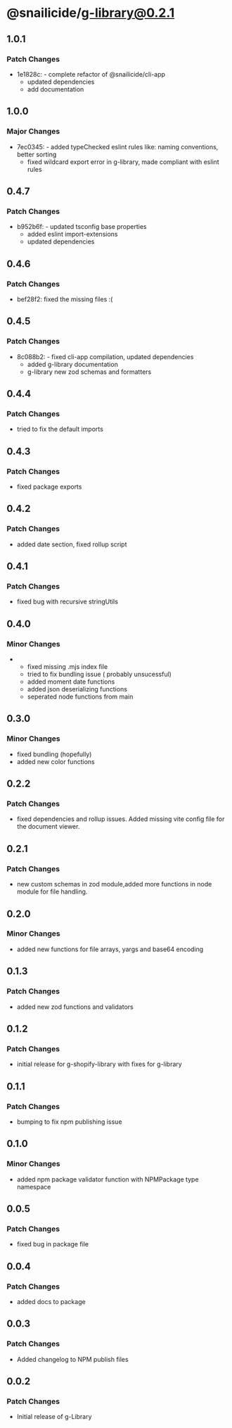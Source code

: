 # @snailicide/g-library@0.2.1

## 1.0.1

### Patch Changes

-   1e1828c: - complete refactor of @snailicide/cli-app
    -   updated dependencies
    -   add documentation

## 1.0.0

### Major Changes

-   7ec0345: - added typeChecked eslint rules like: naming conventions, better sorting
    -   fixed wildcard export error in g-library, made compliant with eslint rules

## 0.4.7

### Patch Changes

-   b952b6f: - updated tsconfig base properties
    -   added eslint import-extensions
    -   updated dependencies

## 0.4.6

### Patch Changes

-   bef28f2: fixed the missing files :(

## 0.4.5

### Patch Changes

-   8c088b2: - fixed cli-app compilation, updated dependencies
    -   added g-library documentation
    -   g-library new zod schemas and formatters

## 0.4.4

### Patch Changes

-   tried to fix the default imports

## 0.4.3

### Patch Changes

-   fixed package exports

## 0.4.2

### Patch Changes

-   added date section, fixed rollup script

## 0.4.1

### Patch Changes

-   fixed bug with recursive stringUtils

## 0.4.0

### Minor Changes

-   -   fixed missing .mjs index file
    -   tried to fix bundling issue ( probably unsucessful)
    -   added moment date functions
    -   added json deserializing functions
    -   seperated node functions from main

## 0.3.0

### Minor Changes

-   fixed bundling (hopefully)
-   added new color functions

## 0.2.2

### Patch Changes

-   fixed dependencies and rollup issues. Added missing vite config file for the document viewer.

## 0.2.1

### Patch Changes

-   new custom schemas in zod module,added more functions in node module for file handling.

## 0.2.0

### Minor Changes

-   added new functions for file arrays, yargs and base64 encoding

## 0.1.3

### Patch Changes

-   added new zod functions and validators

## 0.1.2

### Patch Changes

-   initial release for g-shopify-library with fixes for g-library

## 0.1.1

### Patch Changes

-   bumping to fix npm publishing issue

## 0.1.0

### Minor Changes

-   added npm package validator function with NPMPackage type namespace

## 0.0.5

### Patch Changes

-   fixed bug in package file

## 0.0.4

### Patch Changes

-   added docs to package

## 0.0.3

### Patch Changes

-   Added changelog to NPM publish files

## 0.0.2

### Patch Changes

-   Initial release of g-Library
